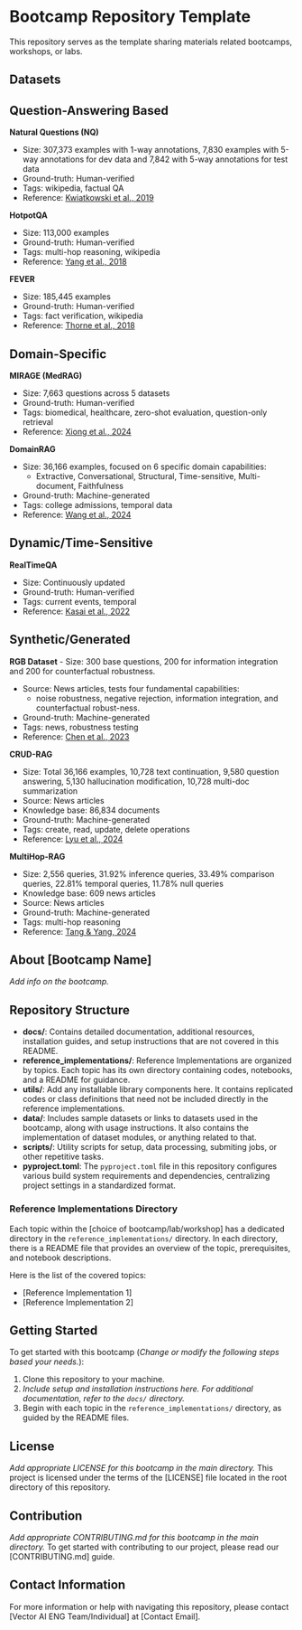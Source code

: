 # Bootcamp Repository Template

This repository serves as the template sharing materials related bootcamps, workshops, or labs.

## Datasets

## Question-Answering Based
**Natural Questions (NQ)**
   - Size: 307,373 examples with 1-way annotations, 7,830 examples with 5-way annotations for dev data and 7,842 with 5-way annotations for test data
   - Ground-truth: Human-verified 
   - Tags: wikipedia, factual QA
   - Reference: [Kwiatkowski et al., 2019](https://doi.org/10.1162/tacl_a_00276)

**HotpotQA**
   - Size: 113,000 examples
   - Ground-truth: Human-verified
   - Tags: multi-hop reasoning, wikipedia
   - Reference: [Yang et al., 2018](https://arxiv.org/abs/1809.09600)

**FEVER**
   - Size: 185,445 examples
   - Ground-truth: Human-verified
   - Tags: fact verification, wikipedia
   - Reference: [Thorne et al., 2018](https://aclanthology.org/N18-1074/)

## Domain-Specific
**MIRAGE (MedRAG)**
   - Size: 7,663 questions across 5 datasets
   - Ground-truth: Human-verified
   - Tags: biomedical, healthcare, zero-shot evaluation, question-only retrieval
   - Reference: [Xiong et al., 2024](https://arxiv.org/abs/2402.13178)

**DomainRAG**
   - Size: 36,166 examples, focused on 6 specific domain capabilities:  
     - Extractive, Conversational, Structural, Time-sensitive, Multi-document, Faithfulness
   - Ground-truth: Machine-generated
   - Tags: college admissions, temporal data
   - Reference: [Wang et al., 2024](https://arxiv.org/abs/2406.05654)

## Dynamic/Time-Sensitive
**RealTimeQA**
   - Size: Continuously updated
   - Ground-truth: Human-verified
   - Tags: current events, temporal
   - Reference: [Kasai et al., 2022](https://arxiv.org/abs/2207.13332)

## Synthetic/Generated
**RGB Dataset**
    - Size: 300 base questions, 200 for information integration and 200 for counterfactual robustness.
   - Source: News articles, tests four fundamental capabilities:
     - noise robustness, negative rejection, information integration, and counterfactual robust-ness.
   - Ground-truth: Machine-generated
   - Tags: news, robustness testing
   - Reference: [Chen et al., 2023](https://arxiv.org/abs/2309.01431)

**CRUD-RAG**
   - Size: Total 36,166 examples, 10,728 text continuation, 9,580 question answering, 5,130 hallucination modification, 10,728 multi-doc summarization
   - Source: News articles
   - Knowledge base: 86,834 documents
   - Ground-truth: Machine-generated
   - Tags: create, read, update, delete operations
   - Reference: [Lyu et al., 2024](https://arxiv.org/abs/2401.17043)

**MultiHop-RAG**
   - Size: 2,556 queries, 31.92% inference queries, 33.49% comparison queries, 22.81% temporal queries, 11.78% null queries
   - Knowledge base: 609 news articles
   - Source: News articles
   - Ground-truth: Machine-generated
   - Tags: multi-hop reasoning
   - Reference: [Tang & Yang, 2024](https://arxiv.org/abs/2401.15391)

## About [Bootcamp Name]

*Add info on the bootcamp.*

## Repository Structure

- **docs/**: Contains detailed documentation, additional resources, installation guides, and setup instructions that are not covered in this README.
- **reference_implementations/**: Reference Implementations are organized by topics. Each topic has its own directory containing codes, notebooks, and a README for guidance.
- **utils/**: Add any installable library components here. It contains replicated codes or class definitions that need not be included directly in the reference implementations.
- **data/**: Includes sample datasets or links to datasets used in the bootcamp, along with usage instructions. It also contains the implementation of dataset modules, or anything related to that.
- **scripts/**: Utility scripts for setup, data processing, submiting jobs, or other repetitive tasks.
- **pyproject.toml**: The `pyproject.toml` file in this repository configures various build system requirements and dependencies, centralizing project settings in a standardized format.


### Reference Implementations Directory

Each topic within the [choice of bootcamp/lab/workshop] has a dedicated directory in the `reference_implementations/` directory. In each directory, there is a README file that provides an overview of the topic, prerequisites, and notebook descriptions.

Here is the list of the covered topics:
- [Reference Implementation 1]
- [Reference Implementation 2]

## Getting Started

To get started with this bootcamp (*Change or modify the following steps based your needs.*):
1. Clone this repository to your machine.
2. *Include setup and installation instructions here. For additional documentation, refer to the `docs/` directory.*
3. Begin with each topic in the `reference_implementations/` directory, as guided by the README files.

## License
*Add appropriate LICENSE for this bootcamp in the main directory.*
This project is licensed under the terms of the [LICENSE] file located in the root directory of this repository.

## Contribution
*Add appropriate CONTRIBUTING.md for this bootcamp in the main directory.*
To get started with contributing to our project, please read our [CONTRIBUTING.md] guide. 

## Contact Information

For more information or help with navigating this repository, please contact [Vector AI ENG Team/Individual] at [Contact Email].
